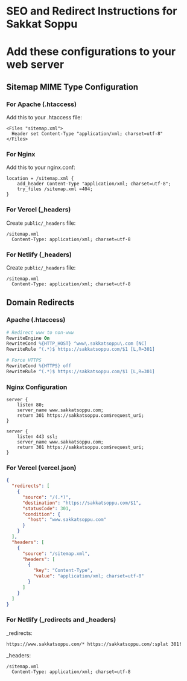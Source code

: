 # SEO and Redirect Instructions for Sakkat Soppu
# Add these configurations to your web server

## Sitemap MIME Type Configuration

### For Apache (.htaccess)
Add this to your .htaccess file:
```
<Files "sitemap.xml">
  Header set Content-Type "application/xml; charset=utf-8"
</Files>
```

### For Nginx
Add this to your nginx.conf:
```
location = /sitemap.xml {
    add_header Content-Type "application/xml; charset=utf-8";
    try_files /sitemap.xml =404;
}
```

### For Vercel (_headers)
Create `public/_headers` file:
```
/sitemap.xml
  Content-Type: application/xml; charset=utf-8
```

### For Netlify (_headers)
Create `public/_headers` file:
```
/sitemap.xml
  Content-Type: application/xml; charset=utf-8
```

## Domain Redirects

### Apache (.htaccess)
```apache
# Redirect www to non-www
RewriteEngine On
RewriteCond %{HTTP_HOST} ^www\.sakkatsoppu\.com [NC]
RewriteRule ^(.*)$ https://sakkatsoppu.com/$1 [L,R=301]

# Force HTTPS
RewriteCond %{HTTPS} off
RewriteRule ^(.*)$ https://sakkatsoppu.com/$1 [L,R=301]
```

### Nginx Configuration
```nginx
server {
    listen 80;
    server_name www.sakkatsoppu.com;
    return 301 https://sakkatsoppu.com$request_uri;
}

server {
    listen 443 ssl;
    server_name www.sakkatsoppu.com;
    return 301 https://sakkatsoppu.com$request_uri;
}
```

### For Vercel (vercel.json)
```json
{
  "redirects": [
    {
      "source": "/(.*)",
      "destination": "https://sakkatsoppu.com/$1",
      "statusCode": 301,
      "condition": {
        "host": "www.sakkatsoppu.com"
      }
    }
  ],
  "headers": [
    {
      "source": "/sitemap.xml",
      "headers": [
        {
          "key": "Content-Type",
          "value": "application/xml; charset=utf-8"
        }
      ]
    }
  ]
}
```

### For Netlify (_redirects and _headers)
_redirects:
```
https://www.sakkatsoppu.com/* https://sakkatsoppu.com/:splat 301!
```

_headers:
```
/sitemap.xml
  Content-Type: application/xml; charset=utf-8
```